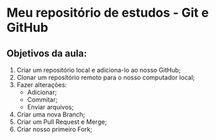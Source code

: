 # Meu repositório de estudos - Git e GitHub

## Objetivos da aula:

1. Criar um repositório local e adiciona-lo ao nosso GitHub;
2. Clonar um repositório remoto para o nosso computador local;
3. Fazer alterações:
    * Adicionar;
    * Commitar;
    * Enviar arquivos;
4. Criar uma nova Branch;
5. Criar um Pull Request e Merge;
6. Criar nosso primeiro Fork;